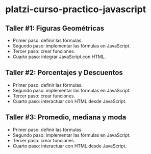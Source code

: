 # platzi-curso-practico-javascript

## Taller #1: Figuras Geométricas

- Primer paso: definir las fórmulas.
- Segundo paso: implementar las fórmulas en JavaScript.
- Tercer paso: crear funciones.
- Cuarto paso: integrar JavaScript con HTML.

## Taller #2: Porcentajes y Descuentos

- Primer paso: definir las fórmulas.
- Segundo paso: implementar las fórmulas en JavaScript.
- Tercer paso: crear funciones.
- Cuarto paso: interactuar con HTML desde JavaScript.

## Taller #3: Promedio, mediana y moda

- Primer paso: definir las fórmulas.
- Segundo paso: implementar las fórmulas en JavaScript.
- Tercer paso: crear funciones.
- Cuarto paso: interactuar con HTML desde JavaScript.